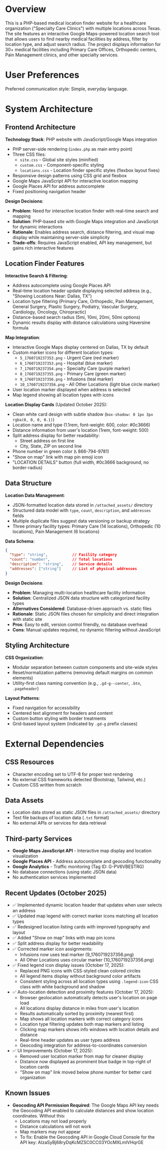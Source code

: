 # Overview

This is a PHP-based medical location finder website for a healthcare organization ("Specialty Care Clinics") with multiple locations across Texas. The site features an interactive Google Maps-powered location search tool that allows users to find nearby medical facilities by address, filter by location type, and adjust search radius. The project displays information for 30+ medical facilities including Primary Care Offices, Orthopedic centers, Pain Management clinics, and other specialty services.

# User Preferences

Preferred communication style: Simple, everyday language.

# System Architecture

## Frontend Architecture

**Technology Stack**: PHP website with JavaScript/Google Maps integration
- PHP server-side rendering (`index.php` as main entry point)
- Three CSS files: 
  - `site.css` - Global site styles (minified)
  - `custom.css` - Component-specific styling
  - `locations.css` - Location finder specific styles (flexbox layout fixes)
- Responsive design patterns using CSS grid and flexbox
- Google Maps JavaScript API for interactive location mapping
- Google Places API for address autocomplete
- Fixed positioning navigation header

**Design Decisions**:
- **Problem**: Need for interactive location finder with real-time search and mapping
- **Solution**: PHP-based site with Google Maps integration and JavaScript for dynamic interactions
- **Rationale**: Enables address search, distance filtering, and visual map display while maintaining server-side simplicity
- **Trade-offs**: Requires JavaScript enabled, API key management, but gains rich interactive features

## Location Finder Features

**Interactive Search & Filtering**:
- Address autocomplete using Google Places API
- Real-time location header update displaying selected address (e.g., "Showing Locations Near: Dallas, TX")
- Location type filtering (Primary Care, Orthopedic, Pain Management, General Surgery, Plastic Surgery, Podiatry, Vascular Surgery, Cardiology, Oncology, Chiropractic)
- Distance-based search radius (5mi, 10mi, 20mi, 50mi options)
- Dynamic results display with distance calculations using Haversine formula

**Map Integration**:
- Interactive Google Maps display centered on Dallas, TX by default
- Custom marker icons for different location types:
  - `5_1760719237353.png` - Urgent Care (red marker)
  - `6_1760719237353.png` - Hospital (blue marker)
  - `7_1760719237354.png` - Specialty Care (purple marker)
  - `8_1760719237355.png` - Primary Care (green marker)
  - `9_1760719237356.png` - Infusions (teal marker)
  - `10_1760719237356.png` - All Other Locations (light blue circle marker)
- User location marker displayed when address is selected
- Map legend showing all location types with icons

**Location Display Cards** (Updated October 2025):
- Clean white card design with subtle shadow (`box-shadow: 0 1px 3px rgba(0, 0, 0, 0.1)`)
- Location name and type (1.1rem, font-weight: 600, color: #0c3666)
- Distance information from user's location (1rem, font-weight: 500)
- Split address display for better readability:
  - Street address on first line
  - City, State, ZIP on second line
- Phone number in green color (📞 866-794-9781)
- "Show on map" link with map pin emoji icon
- "LOCATION DETAILS" button (full width, #0c3666 background, no border-radius)

## Data Structure

**Location Data Management**:
- JSON-formatted location data stored in `/attached_assets/` directory
- Structured data model with `type`, `count`, `description`, and `addresses` fields
- Multiple duplicate files suggest data versioning or backup strategy
- Three primary facility types: Primary Care (14 locations), Orthopedic (10 locations), Pain Management (6 locations)

**Data Schema**:
```json
{
  "type": "string",           // Facility category
  "count": "number",          // Total locations
  "description": "string",    // Service details
  "addresses": ["string"]     // List of physical addresses
}
```

**Design Decisions**:
- **Problem**: Managing multi-location healthcare facility information
- **Solution**: Centralized JSON data structure with categorized facility types
- **Alternatives Considered**: Database-driven approach vs. static files
- **Rationale**: Static JSON files chosen for simplicity and direct integration with static site
- **Pros**: Easy to edit, version control friendly, no database overhead
- **Cons**: Manual updates required, no dynamic filtering without JavaScript

## Styling Architecture

**CSS Organization**:
- Modular separation between custom components and site-wide styles
- Reset/normalization patterns (removing default margins on common elements)
- Utility-first class naming convention (e.g., `.gd-g--center`, `.btn`, `.pageheader`)

**Layout Patterns**:
- Fixed navigation for accessibility
- Centered text alignment for headers and content
- Custom button styling with border treatments
- Grid-based layout system (indicated by `.gd-g` prefix classes)

# External Dependencies

## CSS Resources
- Character encoding set to UTF-8 for proper text rendering
- No external CSS frameworks detected (Bootstrap, Tailwind, etc.)
- Custom CSS written from scratch

## Data Assets
- Location data stored as static JSON files in `/attached_assets/` directory
- Text file backups of location data (`.txt` format)
- No external APIs or services for data retrieval

## Third-party Services
- **Google Maps JavaScript API** - Interactive map display and location visualization
- **Google Places API** - Address autocomplete and geocoding functionality
- **Google Analytics** - Traffic monitoring (Tag ID: G-PV6VBESTRG)
- No database connections (using static JSON data)
- No authentication services implemented

## Recent Updates (October 2025)
- ✅ Implemented dynamic location header that updates when user selects an address
- ✅ Updated map legend with correct marker icons matching all location types
- ✅ Redesigned location listing cards with improved typography and layout
- ✅ Added "Show on map" links with map pin icons
- ✅ Split address display for better readability
- ✅ Corrected marker icon assignments:
  - Infusions now uses teal marker (9_1760719237356.png)
  - All Other Locations uses circular marker (10_1760719237356.png)
- ✅ Fixed legend icon display issues (October 17, 2025):
  - Replaced PNG icons with CSS-styled clean colored circles
  - All legend items display without background color artifacts
  - Consistent styling across all location types using `.legend-icon` CSS class with white background and shadow
- ✅ Auto-location detection and proximity features (October 17, 2025):
  - Browser geolocation automatically detects user's location on page load
  - All locations display distance in miles from user's location
  - Results automatically sorted by proximity (nearest first)
  - Map shows all location markers with correct category icons
  - Location type filtering updates both map markers and listing
  - Clicking map markers shows info windows with location details and distance
  - Real-time header updates as user types address
  - Geocoding integration for address-to-coordinates conversion
- ✅ UI Improvements (October 17, 2025):
  - Removed user location marker from map for cleaner display
  - Distance now displayed as prominent blue badge in top-right of location cards
  - "Show on map" link moved below phone number for better card organization
  
## Known Issues
- **Geocoding API Permission Required**: The Google Maps API key needs the Geocoding API enabled to calculate distances and show location coordinates. Without this:
  - Locations may not load properly
  - Distance calculations will not work
  - Map markers may not appear
  - To fix: Enable the Geocoding API in Google Cloud Console for the API key: AIzaSyBj68ryDqKcMZSC0CC03YOcMXLmIVHqrGE
